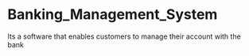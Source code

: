 # Banking_Management_System
Its a software that enables customers to manage their account with the bank
